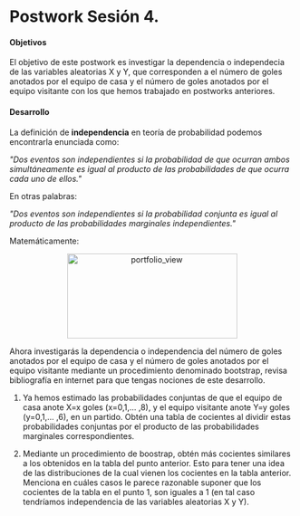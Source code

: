 # Postwork Sesión 4.

#### Objetivos

El objetivo de este postwork es investigar la dependencia o independecia de las variables aleatorias X y Y, que corresponden a el número de goles anotados por el equipo de casa y el número de goles anotados por el equipo visitante con los que hemos trabajado en postworks anteriores.

#### Desarrollo

La definición de **independencia** en teoría de probabilidad podemos encontrarla enunciada como:

*"Dos eventos son independientes si la probabilidad de que ocurran ambos simultáneamente es igual al producto de las probabilidades de que ocurra cada uno de ellos."*

En otras palabras:

*"Dos eventos son independientes si la probabilidad conjunta es igual al producto de las probabilidades marginales independientes."*

Matemáticamente:

<p align="center">
<img src="../Imágenes/Postwork4.1.png" alt=portfolio_view height="150" width="300">
</p>

Ahora investigarás la dependencia o independencia del número de goles anotados por el equipo de casa y el número de goles anotados por el equipo visitante mediante un procedimiento denominado bootstrap, revisa bibliografía en internet para que tengas nociones de este desarrollo. 

1. Ya hemos estimado las probabilidades conjuntas de que el equipo de casa anote X=x goles (x=0,1,... ,8), y el equipo visitante anote Y=y goles (y=0,1,... ,6), en un partido. Obtén una tabla de cocientes al dividir estas probabilidades conjuntas por el producto de las probabilidades marginales correspondientes.

2. Mediante un procedimiento de boostrap, obtén más cocientes similares a los obtenidos en la tabla del punto anterior. Esto para tener una idea de las distribuciones de la cual vienen los cocientes en la tabla anterior. Menciona en cuáles casos le parece razonable suponer que los cocientes de la tabla en el punto 1, son iguales a 1 (en tal caso tendríamos independencia de las variables aleatorias X y Y).
